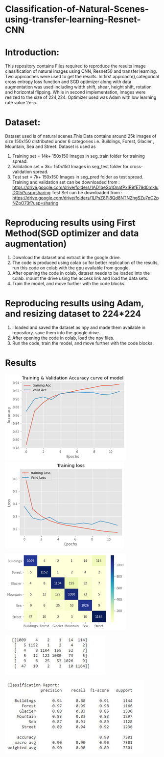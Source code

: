 # Classification-of-Natural-Scenes-using-transfer-learning-Resnet-CNN
# Introduction:
  This repository contains Files required to reproduce the results image classification of natural images using CNN, Resnet50 and transfer learning.
  Two approaches were used to get the results. In first approach(),categorical cross entropy loss function and SGD optimizer along with data augmentation was used including width shift, shear, height shift, rotation and horizontal flipping. While in second implementation, Images were resized to the size of 224,224. Optimizer used was Adam with low learning rate value 2e-5. 
# Dataset:
   Dataset used is of natural scenes.This Data contains around 25k images of size 150x150 distributed under 6 categories
   i.e. Buildings, Forest, Glacier , Mountain, Sea and Street. Dataset is used as
  1. Training set = 14k+ 150x150 Images in seg_train folder for training spread.
  2. Validation set = 3k+ 150x150 Images in seg_test folder for cross-validation spread.
  3. Test set = 7k+ 150x150 Images in seg_pred folder as test spread.
Training and validation set can be downloaded from :  https://drive.google.com/drive/folders/1AD1qeSb1OnafPxIR9fE79d0mkIuD0I5i?usp=sharing
Test Set can be downloaded from : https://drive.google.com/drive/folders/1LPsZ8Pi8Qd8NTN2hgSZu7pC2pNZpO73f?usp=sharing
# Reproducing results using First Method(SGD optimizer and data augmentation)
  1. Download the dataset and extract in the google drive.
  2. The code is produced using colab so for better replication of the results, run this code on colab with the gpu available from google.
  3. After opening the code in colab, dataset needs to be loaded into the colab. mount the drive using the access link and load the data sets.
  4. Train the model, and move further with the code blocks.
 # Reproducing results using Adam, and resizing dataset to 224*224
  1. I loaded and saved the dataset as npy and made them available in repository. save them into the google drive.
  3. After opening the code in colab, load the npy files.
  4. Run the code, train the model, and move further with the code blocks.
  
# Results
![](Results/acc_f.png)
![](Results/los_f.png)


![](Results/heatmapf.png)


![](Results/com_mat_f.JPG)


![](Results/class_rep_f.JPG)

